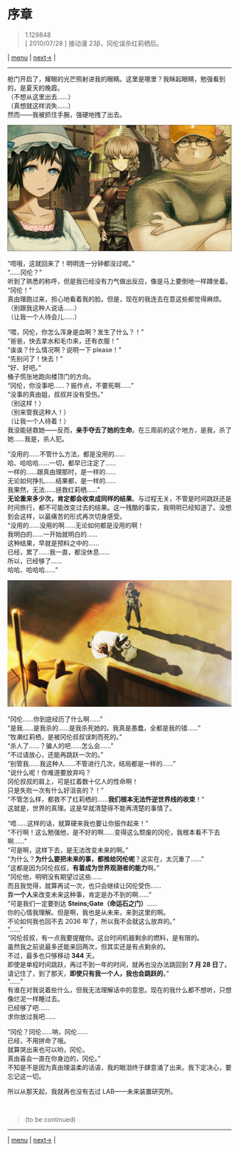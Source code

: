 # 序章
> 1.129848  
> [ 2010/07/28 ] 接动漫 23β，冈伦误杀红莉栖后。  

| [menu](../) | [next→](./0001) |

---

舱门开启了，耀眼的光芒照射进我的眼睛。这里是哪里？我眯起眼睛，勉强看到的，是夏天的晚霞。  
（不想从这里出去……）  
（真想就这样消失……）  
然而——我被抓住手腕，强硬地拽了出去。  

![](../static/image/0000-1.png)

“唔哦，这就回来了！明明连一分钟都没过呢。”  
“……冈伦？”  
听到了熟悉的称呼，但是我已经没有力气做出反应，像是马上要倒地一样蹲坐着。  
“冈伦！”   
真由理跑过来，担心地看着我的脸。但是，现在的我连去在意这些都觉得麻烦。  
（别跟我这种人说话……）  
（让我一个人待会儿……）  

“喂，冈伦，你怎么浑身是血啊？发生了什么？！”  
“爸爸，快去拿水和毛巾来，还有衣服！”  
“诶诶？什么情况啊？说明一下 please！”  
“先别问了！快去！”  
“好、好吧。”  
桶子慌张地跑向楼顶门的方向。  
“冈伦，你没事吧……？振作点，不要死啊……”  
“没事的真由姐，叔叔并没有受伤。”  
（别这样！）  
（别来管我这种人！）  
（让我一个人待着！）  
我没能拯救她——反而，**亲手夺去了她的生命**。在三周前的这个地方，是我，杀了她……我是，杀人犯。  

“没用的……不管什么方法，都是没用的……  
 哈、哈哈哈……一切，都早已注定了……  
 一样的……跟真由理那时，是一样的……  
 无论如何挣扎……结果都，是一样的……  
 我果然，无法……拯救红莉栖……”  
**无论重来多少次，肯定都会收束成同样的结果**。与过程无关，不管是时间跳跃还是时间旅行，都不可能改变过去的结果。这一残酷的事实，我明明已经知道了。没想到会这样，以最痛苦的形式再次切身感受。  
“没用的……没用的啊……无论如何都是没用的啊！   
 我明白的……一开始就明白的……  
 这种结果，早就是预料之中的……  
 已经，累了……我一直，都没休息……  
 所以，已经够了……  
 哈哈、哈哈哈……”  

![](../static/image/0000-2.png)

“冈伦……你到底经历了什么啊……”  
“是我……是我杀的……是我杀死她的。我真是愚蠢，全都是我的错……”  
“牧濑红莉栖，是被冈伦叔叔误刺而死的。”  
“杀人了……？骗人的吧……怎么会……”  
“不过请放心，还能再跳跃一次的。”  
“别管我……我这种人……不管进行几次，结局都是一样的……”  
“说什么呢！你难道要放弃吗？  
 冈伦叔叔的肩上，可是扛着数十亿人的性命啊！  
 只是失败一次有什么好沮丧的？！”  
“不管怎么样，都救不了红莉栖的……**我们根本无法忤逆世界线的收束**！”  
这就是，世界的真理。这是早就清楚得不能再清楚的事情了。  

“唔……这样的话，就算硬来我也要让你振作起来！”  
“不行啊！这么勉强他，是不好的啊……变得这么颓废的冈伦，我根本看不下去啊……”  
“可是啊，这样下去，是无法改变未来的啊。”  
“为什么？**为什么要把未来的事，都推给冈伦呢**？这实在，太沉重了……”  
“这都是因为冈伦叔叔，**有着成为世界观测者的能力**啊。”  
“冈伦他，明明没有期望过这些……  
 而且我觉得，就算再试一次，也只会继续让冈伦受伤……  
 靠**一个人**来改变未来这种事，肯定是办不到的啊……”  
“可是我们一定要到达 **Steins;Gate（命运石之门）**……  
 你的心情我理解。但是啊，我也是从未来，来到这里的啊。  
 不论如何我也回不去 2036 年了，所以我不会就这么放弃的。”  
“……”  
“冈伦叔叔，有一点我要提醒你。这台时间机器剩余的燃料，是有限的。  
 虽然我之前说最多还能来回两次，但其实还是有点剩余的。  
 不过，最多也只够移动 **344** 天。  
 即使是单程时间跳跃，再过不到一年的时间，就再也没办法跳回到 **7 月 28 日**了。  
 请记住了，到了那天，**即使只有我一个人，我也会跳跃的**。”  
“……”  
有谁在对我说着些什么，但我无法理解话中的意思。现在的我什么都不想听，只想像烂泥一样睡过去。  
已经够了吧……  
求你放过我吧……  

“冈伦？冈伦……呐，冈伦……  
 已经，不用拼命了哦。  
 就算哭出来也可以哟，冈伦。  
 真由喜会一直在你身边的，冈伦。”  
不知是不是因为真由理温柔的话语，我的眼泪终于肆意涌了出来。我下定决心，要忘记这一切。  

所以从那天起，我就再也没有去过 LAB——未来装置研究所。  


<br/>

> (to be continued)
---

| [menu](../) | [next→](./0001) |
